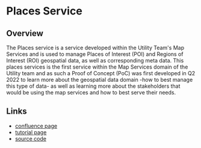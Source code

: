 # Places Service

## Overview
The Places service is a service developed within the Utility Team's Map Services and is used to manage Places of Interest (POI) and Regions of Interest (ROI) geospatial data, as well as corresponding meta data.
This places services is the first service within the Map Services domain of the Utility team and as such a Proof of Concept (PoC) was first developed in Q2 2022 to learn more about the geospatial data domain -how to best manage this type of data- as well as learning more about the stakeholders that would be using the map services and how to best serve their needs.

## Links
- [confluence page](https://confluence.tri-ad.tech/x/d61wE)
- [tutorial page](https://confluence.tri-ad.tech/x/SrRwE)
- [source code](https://github.com/wp-wcm/city/tree/main/projects/map-service/places-service)

